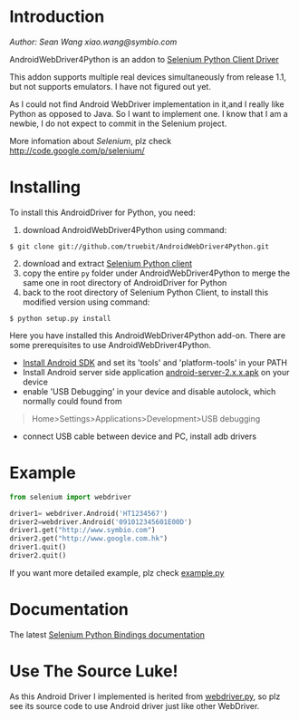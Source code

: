 # Introduction

_Author: Sean Wang xiao.wang@symbio.com_

AndroidWebDriver4Python is an addon to [Selenium Python Client Driver](http://pypi.python.org/pypi/selenium)

This addon supports multiple real devices simultaneously from release 1.1, but not supports emulators. I have not figured out yet.


As I could not find Android WebDriver implementation in it,and I really like Python as opposed to Java. So I want to implement one.
I know that I am a newbie, I do not expect to commit in the Selenium project.


More infomation about *Selenium*, plz check http://code.google.com/p/selenium/

# Installing

To install this AndroidDriver for Python, you need:

1. download AndroidWebDriver4Python using command: 

```
$ git clone git://github.com/truebit/AndroidWebDriver4Python.git
```

2. download and extract [Selenium Python client](http://pypi.python.org/pypi/selenium#downloads)
3. copy the entire `py` folder under AndroidWebDriver4Python to merge the
same one in root directory of AndroidDriver for Python
4. back to the root directory of Selenium Python Client, to install this modified version using command:

```
$ python setup.py install
```

Here you have installed this AndroidWebDriver4Python add-on.
There are some prerequisites to use AndroidWebDriver4Python.

* [Install Android SDK](http://developer.android.com/sdk/installing.html) and set its 'tools' and 'platform-tools' in your PATH
* Install Android server side application [android-server-2.x.x.apk](http://code.google.com/p/selenium/downloads/list) on your device
* enable 'USB Debugging' in your device and disable autolock, which normally could found from
> Home>Settings>Applications>Development>USB debugging

* connect USB cable between device and PC, install adb drivers

# Example
```python
from selenium import webdriver

driver1= webdriver.Android('HT1234567')
driver2=webdriver.Android('091012345601E00D')
driver1.get("http://www.symbio.com")
driver2.get("http://www.google.com.hk")
driver1.quit()
driver2.quit()
```

If you want more detailed example, plz check [example.py](AndroidWebDriver4Python/blob/master/example/example.py)

# Documentation

The latest [Selenium Python Bindings documentation](http://readthedocs.org/docs/selenium-python/en/latest)

# Use The Source Luke!

As this Android Driver I implemented is herited from [webdriver.py](http://code.google.com/p/selenium/source/browse/trunk/py/selenium/webdriver/remote/webdriver.py), so plz see its source code to use Android driver just like other WebDriver.
